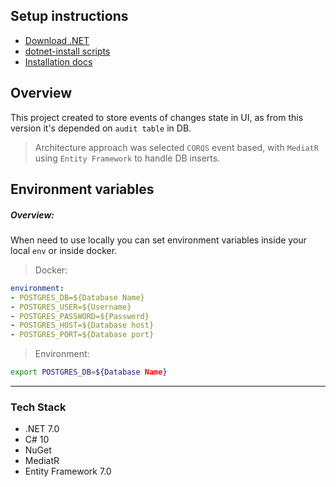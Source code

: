 ## Setup instructions
- [Download .NET](https://dotnet.microsoft.com/download/dotnet)
- [dotnet-install scripts](https://learn.microsoft.com/en-us/dotnet/core/tools/dotnet-install-script)
- [Installation docs](https://learn.microsoft.com/en-us/dotnet/core/install/)

## Overview
This project created to store events of changes state in UI,
as from this version it's depended on `audit table` in DB.

> Architecture approach was selected `CORQS` event based,
> with `MediatR` using `Entity Framework` to handle DB inserts.

## Environment variables
##### Overview:
When need to use locally you can set environment variables inside your local `env` or inside docker.
> Docker:
```yaml
environment:  
- POSTGRES_DB=${Database Name}
- POSTGRES_USER=${Username}
- POSTGRES_PASSWORD=${Password}
- POSTGRES_HOST=${Database host}
- POSTGRES_PORT=${Database port}
```

> Environment:

```bash
export POSTGRES_DB=${Database Name}
```
_______
###  Tech Stack
- .NET 7.0
- C# 10
- NuGet
- MediatR
- Entity Framework 7.0

